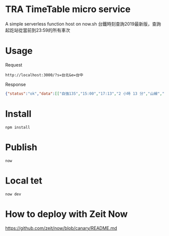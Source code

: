 # TRA TimeTable micro service
A simple serverless function host on now.sh
台鐵時刻查詢2019最新版，查詢起訖站從當前到23:59的所有車次

# Usage
Request
```
http://localhost:3000/?s=台北&e=台中
```
Response 
```json
{"status":"ok","data":[["自強135","15:00","17:13","2 小時 13 分","山線","詳細","$ 375","$ 188"],["區間2223","15:14","18:33","3 小時 19 分","山線","詳細","$ 241","$ 121"],["普悠瑪273","15:45","17:23","1 小時 38 分","山線","詳細","$ 375","$ 188"],["自強175","16:00","18:13","2 小時 13 分","山線","詳細","$ 375","$ 188"],["區間2233","16:10","19:24","3 小時 14 分","山線","詳細","$ 241","$ 121"],["自強139","17:00","19:13","2 小時 13 分","山線","詳細","$ 375","$ 188"],["區間2243","17:04","20:15","3 小時 11 分","山線","詳細","$ 241","$ 121"],["自強141","17:30","19:46","2 小時 16 分","山線","詳細","$ 375","$ 188"],["自強177","17:50","20:18","2 小時 28 分","山線","詳細","$ 375","$ 188"],["區間2253","17:54","21:20","3 小時 26 分","山線","詳細","$ 241","$ 121"],["自強143","18:00","19:54","1 小時 54 分","山線","詳細","$ 375","$ 188"],["自強147","18:42","21:03","2 小時 21 分","山線","詳細","$ 375","$ 188"],["區間2263","18:49","22:20","3 小時 31 分","山線","詳細","$ 241","$ 121"],["自強149","19:00","21:14","2 小時 14 分","山線","詳細","$ 375","$ 188"],["自強181","19:30","21:40","2 小時 10 分","山線","詳細","$ 375","$ 188"],["區間2273","20:06","23:31","3 小時 25 分","山線","詳細","$ 241","$ 121"],["普悠瑪283","20:15","21:59","1 小時 44 分","山線","詳細","$ 375","$ 188"],["自強155","21:00","23:16","2 小時 16 分","山線","詳細","$ 375","$ 188"]],"msg":""}
```

# Install
```
npm install
```

# Publish
```
now
```

# Local tet
```
now dev
```

# How to deploy with Zeit Now
https://github.com/zeit/now/blob/canary/README.md
